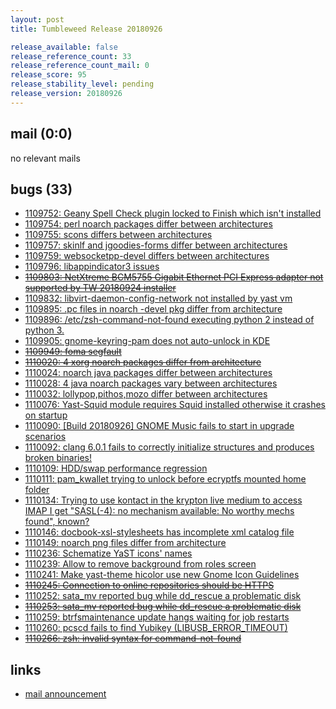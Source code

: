 ```yaml
---
layout: post
title: Tumbleweed Release 20180926

release_available: false
release_reference_count: 33
release_reference_count_mail: 0
release_score: 95
release_stability_level: pending
release_version: 20180926
---
```


## mail (0:0)

no relevant mails

## bugs (33)

<!--more-->

- [1109752: Geany Spell Check plugin locked to Finish which isn't installed](https://bugzilla.opensuse.org/show_bug.cgi?id=1109752)
- [1109754: perl noarch packages differ between architectures](https://bugzilla.opensuse.org/show_bug.cgi?id=1109754)
- [1109755: scons differs between architectures](https://bugzilla.opensuse.org/show_bug.cgi?id=1109755)
- [1109757: skinlf and jgoodies-forms differ between architectures](https://bugzilla.opensuse.org/show_bug.cgi?id=1109757)
- [1109759: websocketpp-devel differs between architectures](https://bugzilla.opensuse.org/show_bug.cgi?id=1109759)
- [1109796: libappindicator3 issues](https://bugzilla.opensuse.org/show_bug.cgi?id=1109796)
- ~~[1109803: NetXtreme BCM5755 Gigabit Ethernet PCI Express adapter not supported by TW 20180924 installer](https://bugzilla.opensuse.org/show_bug.cgi?id=1109803)~~
- [1109832: libvirt-daemon-config-network not installed by yast vm](https://bugzilla.opensuse.org/show_bug.cgi?id=1109832)
- [1109895: .pc files in noarch -devel pkg differ from architecture](https://bugzilla.opensuse.org/show_bug.cgi?id=1109895)
- [1109896: /etc/zsh-command-not-found executing python 2 instead of python 3.](https://bugzilla.opensuse.org/show_bug.cgi?id=1109896)
- [1109905: gnome-keyring-pam does not auto-unlock in KDE](https://bugzilla.opensuse.org/show_bug.cgi?id=1109905)
- ~~[1109949: foma segfault](https://bugzilla.opensuse.org/show_bug.cgi?id=1109949)~~
- ~~[1110020: 4 xorg noarch packages differ from architecture](https://bugzilla.opensuse.org/show_bug.cgi?id=1110020)~~
- [1110024: noarch java packages differ between architectures](https://bugzilla.opensuse.org/show_bug.cgi?id=1110024)
- [1110028: 4 java noarch packages vary between architectures](https://bugzilla.opensuse.org/show_bug.cgi?id=1110028)
- [1110032: lollypop,pithos,mozo differ between architectures](https://bugzilla.opensuse.org/show_bug.cgi?id=1110032)
- [1110076: Yast-Squid module requires Squid installed otherwise it crashes on startup](https://bugzilla.opensuse.org/show_bug.cgi?id=1110076)
- [1110090: \[Build 20180926\] GNOME Music fails to start in upgrade scenarios](https://bugzilla.opensuse.org/show_bug.cgi?id=1110090)
- [1110092: clang 6.0.1 fails to correctly initialize structures and produces broken binaries!](https://bugzilla.opensuse.org/show_bug.cgi?id=1110092)
- [1110109: HDD/swap performance regression](https://bugzilla.opensuse.org/show_bug.cgi?id=1110109)
- [1110111: pam_kwallet trying to unlock before ecryptfs mounted home folder](https://bugzilla.opensuse.org/show_bug.cgi?id=1110111)
- [1110134: Trying to use kontact in the krypton live medium to access IMAP I get "SASL(-4): no mechanism available: No worthy mechs found", known?](https://bugzilla.opensuse.org/show_bug.cgi?id=1110134)
- [1110146: docbook-xsl-stylesheets has incomplete xml catalog file](https://bugzilla.opensuse.org/show_bug.cgi?id=1110146)
- [1110149: noarch png files differ from architecture](https://bugzilla.opensuse.org/show_bug.cgi?id=1110149)
- [1110236: Schematize YaST icons' names](https://bugzilla.opensuse.org/show_bug.cgi?id=1110236)
- [1110239: Allow to remove background from roles screen](https://bugzilla.opensuse.org/show_bug.cgi?id=1110239)
- [1110241: Make yast-theme hicolor use new Gnome Icon Guidelines](https://bugzilla.opensuse.org/show_bug.cgi?id=1110241)
- ~~[1110245: Connection to online repositories should be HTTPS](https://bugzilla.opensuse.org/show_bug.cgi?id=1110245)~~
- [1110252: sata_mv reported bug while dd_rescue a problematic disk](https://bugzilla.opensuse.org/show_bug.cgi?id=1110252)
- ~~[1110253: sata_mv reported bug while dd_rescue a problematic disk](https://bugzilla.opensuse.org/show_bug.cgi?id=1110253)~~
- [1110259: btrfsmaintenance update hangs waiting for job restarts](https://bugzilla.opensuse.org/show_bug.cgi?id=1110259)
- [1110260: pcscd fails to find Yubikey (LIBUSB_ERROR_TIMEOUT)](https://bugzilla.opensuse.org/show_bug.cgi?id=1110260)
- ~~[1110266: zsh: invalid syntax for command-not-found](https://bugzilla.opensuse.org/show_bug.cgi?id=1110266)~~



## links

- [mail announcement](https://lists.opensuse.org/opensuse-factory/2018-09/msg00218.html)
